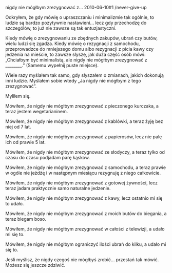 nigdy nie mógłbym zrezygnować z&#8230;
2010-06-10#1
/never-give-up

Odkryłem, że gdy mówię o upraszczaniu i minimalizmie tak ogólnie, to ludzie są bardzo pozytywnie nastawieni&#8230; lecz gdy przechodzę do szczegółów, to już nie zawsze są tak entuzjastyczni.

Kiedy mówię o zrezygnowaniu ze zbędnych zakupów, ubrań czy butów, wielu ludzi się zgadza. Kiedy mówię o rezygnacji z samochodu, przeprowadzce do mniejszego domu albo rezygnacji z picia kawy czy jedzenia na mieście, to zawsze słyszę, jak duża część osób mówi: &#8222;Chciałbym być minimalistą, ale nigdy nie mógłbym zrezygnować z ________.&#8221; (Samemu wypełnij puste miejsce).

Wiele razy myślałem tak samo, gdy słyszałem o zmianach, jakich dokonują inni ludzie. Myślałem sobie wtedy &#8222;Ja nigdy nie mógłbym z tego zrezygnować&#8221;.

Myliłem się.

Mówiłem, że nigdy nie mógłbym zrezygnować z pieczonego kurczaka, a teraz jestem wegetarianinem.

Mówiłem, że nigdy nie mógłbym zrezygnować z kablówki, a teraz żyję bez niej od 7 lat.

Mówiłem, że nigdy nie mógłbym zrezygnować z papierosów, lecz nie palę ich od prawie 5 lat.

Mówiłem, że nigdy nie mógłbym zrezygnować ze słodyczy, a teraz tylko od czasu do czasu podjadam parę kąsków.

Mówiłem, że nigdy nie mógłbym zrezygnować z samochodu, a teraz prawie w ogóle nie jeżdżę i w następnym miesiącu rezygnuję z niego całkowicie.

Mówiłem, że nigdy nie mógłbym zrezygnować z gotowej żywności, lecz teraz jadam praktycznie samo naturalne jedzenie.

Mówiłem, że nigdy nie mógłbym zrezygnować z kawy, lecz ostatnio mi się to udało.

Mówiłem, że nigdy nie mógłbym zrezygnować z moich butów do biegania, a teraz biegam boso.

Mówiłem, że nigdy nie mógłbym zrezygnować w całości z telewizji, a udało mi się to.

Mówiłem, że nigdy nie mógłbym ograniczyć ilości ubrań do kilku, a udało mi się to.

Jeśli myślisz, że nigdy czegoś nie mógłbyś zrobić&#8230; przestań tak mówić. Możesz się jeszcze zdziwić.
